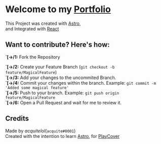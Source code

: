 # Welcome to my [Portfolio](https://acquite.lol/)

This Project was created with [Astro](https://astro.build),<br>
and Integrated with [React](https://reactjs.org/)

## Want to contribute? Here's how:

**\`[->/1:** Fork the Repository

**\`[->/2:** Create your Feature Branch (`git checkout -b feature/MagicalFeature`)<br>
**\`[->/3:** Add your changes to the uncommited Branch.<br>
**\`[->/4:** Commit your changes within the branch. Example: `git commit -m 'Added some magical feature'`<br>
**\`[->/5:** Push to your branch. Example: `git push origin feature/MagicalFeature`<br>
**\`[->/6:** Open a Pull Request and wait for me to review it.<br>

## Credits

Made by *acquitelol*(`acquite#0001`)<br>
Created with the intention to learn [Astro](https://astro.build), for [PlayCover](https://discord.gg/playcover)


